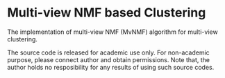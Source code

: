 # Multi-view NMF based Clustering
The implementation of multi-view NMF (MvNMF) algorithm for multi-view clustering.

The source code is released for academic use only. For non-academic purpose, please connect author and obtain permissions. Note that, the author holds no resposibility for any results of using such source codes.

